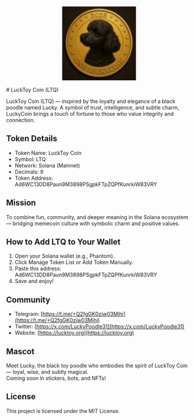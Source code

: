<p align="center">
  <img src="Lucktoy-Coin.png" alt="LuckToy Coin Logo" width="200"/>
</p>
# LuckToy Coin (LTQ)

LuckToy Coin (LTQ) — inspired by the loyalty and elegance of a black poodle named Lucky. A symbol of trust, intelligence, and subtle charm, LuckyCoin brings a touch of fortune to those who value integrity and connection.

## Token Details

- Token Name: LuckToy Coin  
- Symbol: LTQ  
- Network: Solana (Mainnet)  
- Decimals: 9  
- Token Address: Ad6WC13DD8Paun9M3898PSgpkFTpZQPfKunrkiW83VRY

## Mission

To combine fun, community, and deeper meaning in the Solana ecosystem — bridging memecoin culture with symbolic charm and positive values.

## How to Add LTQ to Your Wallet

1. Open your Solana wallet (e.g., Phantom).
2. Click Manage Token List or Add Token Manually.
3. Paste this address:  
   Ad6WC13DD8Paun9M3898PSgpkFTpZQPfKunrkiW83VRY
4. Save and enjoy!

## Community

- Telegram: [https://t.me/+Q2fgGK0ziw03Mjhi](https://t.me/+Q2fgGK0ziw03Mjhi)
- Twitter: [https://x.com/LuckyPoodle31](https://x.com/LuckyPoodle31)
- Website: [https://lucktoy.org](https://lucktoy.org)

## Mascot

Meet Lucky, the black toy poodle who embodies the spirit of LuckToy Coin — loyal, wise, and subtly magical.  
Coming soon in stickers, bots, and NFTs!

## License

This project is licensed under the MIT License.
